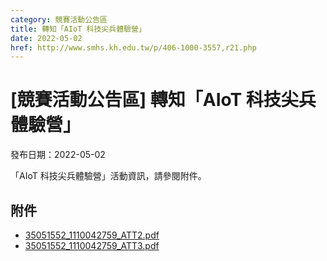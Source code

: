 ```yaml
---
category: 競賽活動公告區
title: 轉知「AIoT 科技尖兵體驗營」
date: 2022-05-02
href: http://www.smhs.kh.edu.tw/p/406-1000-3557,r21.php
---
```


# [競賽活動公告區] 轉知「AIoT 科技尖兵體驗營」

發布日期：2022-05-02

「AIoT 科技尖兵體驗營」活動資訊，請參閱附件。

## 附件

- [35051552_1110042759_ATT2.pdf](https://www.smhs.kh.edu.tw/var/file/0/1000/attach/65/pta_3330_8533723_63858.pdf)
- [35051552_1110042759_ATT3.pdf](https://www.smhs.kh.edu.tw/var/file/0/1000/attach/65/pta_3331_9147080_63858.pdf)
